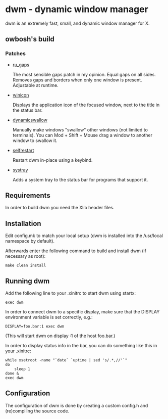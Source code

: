# dwm - dynamic window manager
dwm is an extremely fast, small, and dynamic window manager for X.

## owbosh's build
### Patches
- [ru_gaps](https://dwm.suckless.org/patches/ru_gaps/)

    The most sensible gaps patch in my opinion. Equal gaps on all sides. Removes gaps and borders when only one window is present. Adjustable at runtime.
- [winicon](https://dwm.suckless.org/patches/winicon/)

    Displays the application icon of the focused window, next to the title in the status bar.
- [dynamicswallow](https://dwm.suckless.org/patches/dynamicswallow/)

    Manually make windows "swallow" other windows (not limited to terminals). You can Mod + Shift + Mouse drag a window to another window to swallow it.
- [selfrestart](https://dwm.suckless.org/patches/selfrestart/)

    Restart dwm in-place using a keybind.
- [systray](https://dwm.suckless.org/patches/systray/)

    Adds a system tray to the status bar for programs that support it.

## Requirements
In order to build dwm you need the Xlib header files.

## Installation
Edit config.mk to match your local setup (dwm is installed into
the /usr/local namespace by default).

Afterwards enter the following command to build and install dwm (if
necessary as root):

    make clean install

## Running dwm
Add the following line to your .xinitrc to start dwm using startx:

    exec dwm

In order to connect dwm to a specific display, make sure that
the DISPLAY environment variable is set correctly, e.g.:

    DISPLAY=foo.bar:1 exec dwm

(This will start dwm on display :1 of the host foo.bar.)

In order to display status info in the bar, you can do something
like this in your .xinitrc:

    while xsetroot -name "`date` `uptime | sed 's/.*,//'`"
    do
    	sleep 1
    done &
    exec dwm

## Configuration
The configuration of dwm is done by creating a custom config.h
and (re)compiling the source code.
